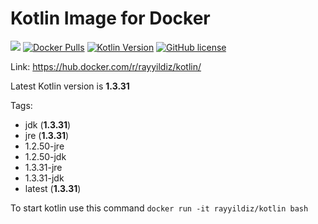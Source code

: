 Kotlin Image for Docker
===

[![](https://images.microbadger.com/badges/image/rayyildiz/kotlin.svg)](https://microbadger.com/images/rayyildiz/kotlin "Kotlin Image") [![Docker Pulls](https://img.shields.io/docker/pulls/rayyildiz/kotlin.svg)](https://hub.docker.com/r/rayyildiz/kotlin/) [![Kotlin Version](https://img.shields.io/badge/latest--kotlin--version-1.3.31-red.svg)](https://github.com/rayyildiz/docker-kotlin/blob/master/Dockerfile) [![GitHub license](https://img.shields.io/github/license/rayyildiz/docker-kotlin.svg)](https://github.com/rayyildiz/docker-kotlin/blob/master/LICENSE)


Link: https://hub.docker.com/r/rayyildiz/kotlin/

Latest Kotlin version is **1.3.31**

Tags:
* jdk (**1.3.31**)
* jre (**1.3.31**)
* 1.2.50-jre
* 1.2.50-jdk
* 1.3.31-jre
* 1.3.31-jdk
* latest (**1.3.31**)


To start kotlin use this command ```docker run -it rayyildiz/kotlin bash``` 
